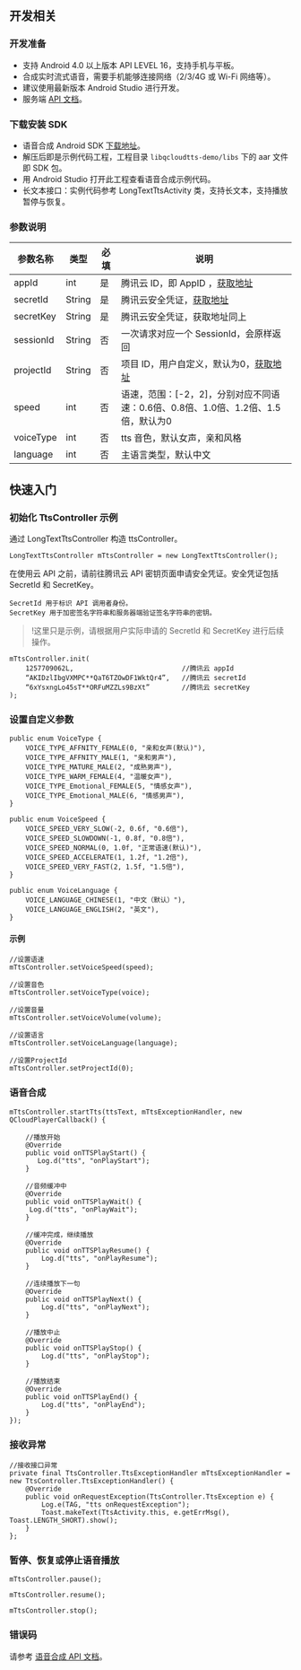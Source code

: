 ## 开发相关
### 开发准备
- 支持 Android 4.0 以上版本 API LEVEL 16，支持手机与平板。
- 合成实时流式语音，需要手机能够连接网络（2/3/4G 或 Wi-Fi 网络等）。
- 建议使用最新版本 Android Studio 进行开发。
- 服务端 [API 文档](https://cloud.tencent.com/document/product/1073/37995)。

### 下载安装 SDK
- 语音合成 Android SDK [下载地址](https://sdk-1300466766.cos.ap-shanghai.myqcloud.com/tts/tts_sdk_android_v1.4.2.zip)。
- 解压后即是示例代码工程，工程目录 `libqcloudtts-demo/libs` 下的 aar 文件即 SDK 包。
- 用 Android Studio 打开此工程查看语音合成示例代码。
- 长文本接口：实例代码参考 LongTextTtsActivity 类，支持长文本，支持播放暂停与恢复。

### 参数说明

| 参数名称  | 类型      | 必填 | 说明     |
| --------- | --------- | ---- | ------------- |
| appId     | int | 是   | 腾讯云 ID，即 AppID ，[获取地址](https://console.cloud.tencent.com/developer)                                        |
| secretId  | String  | 是   | 腾讯云安全凭证，[获取地址](https://console.cloud.tencent.com/cam/capi)                                              |
| secretKey | String  | 是   | 腾讯云安全凭证，获取地址同上                                              |
| sessionId | String  | 否   | 一次请求对应一个 SessionId，会原样返回                       |
| projectId | String  | 否   | 项目 ID，用户自定义，默认为0，[获取地址](https://console.cloud.tencent.com/project) 
| speed     | int | 否   | 语速，范围：[-2，2]，分别对应不同语速：0.6倍、0.8倍、1.0倍、1.2倍、1.5倍，默认为0 |
| voiceType | int | 否   | tts 音色，默认女声，亲和风格                                  |
| language  | int | 否   | 主语言类型，默认中文                                         |



## 快速入门

### 初始化 TtsController 示例

通过 LongTextTtsController 构造 ttsController。

```
LongTextTtsController mTtsController = new LongTextTtsController();
```

在使用云 API 之前，请前往腾讯云 API 密钥页面申请安全凭证。安全凭证包括 SecretId 和 SecretKey。
```
SecretId 用于标识 API 调用者身份。
SecretKey 用于加密签名字符串和服务器端验证签名字符串的密钥。
```

>!这里只是示例，请根据用户实际申请的 SecretId 和 SecretKey 进行后续操作。

```
mTtsController.init(
	1257709062L,                           //腾讯云 appId
	“AKIDzlIbgVXMPC**QaT6TZOwDF1WktQr4”,   //腾讯云 secretId 
	“6xYsxngLo45sT**ORFuMZZLs9BzXt”        //腾讯云 secretKey
);
```



### 设置自定义参数

```
public enum VoiceType {
    VOICE_TYPE_AFFNITY_FEMALE(0, "亲和女声(默认)"),
    VOICE_TYPE_AFFNITY_MALE(1, "亲和男声"),
    VOICE_TYPE_MATURE_MALE(2, "成熟男声"),
    VOICE_TYPE_WARM_FEMALE(4, "温暖女声"),
    VOICE_TYPE_Emotional_FEMALE(5, "情感女声"),
    VOICE_TYPE_Emotional_MALE(6, "情感男声"),
}

public enum VoiceSpeed {
    VOICE_SPEED_VERY_SLOW(-2, 0.6f, "0.6倍"),
    VOICE_SPEED_SLOWDOWN(-1, 0.8f, "0.8倍"),
    VOICE_SPEED_NORMAL(0, 1.0f, "正常语速(默认)"),
    VOICE_SPEED_ACCELERATE(1, 1.2f, "1.2倍"),
    VOICE_SPEED_VERY_FAST(2, 1.5f, "1.5倍"),
}

public enum VoiceLanguage {
    VOICE_LANGUAGE_CHINESE(1, "中文（默认）"),
    VOICE_LANGUAGE_ENGLISH(2, "英文"),
}
```

#### 示例

```
//设置语速
mTtsController.setVoiceSpeed(speed);

//设置音色
mTtsController.setVoiceType(voice);

//设置音量
mTtsController.setVoiceVolume(volume);

//设置语言
mTtsController.setVoiceLanguage(language);

//设置ProjectId
mTtsController.setProjectId(0);
```



### 语音合成

```
mTtsController.startTts(ttsText, mTtsExceptionHandler, new QCloudPlayerCallback() {

	//播放开始
	@Override
	public void onTTSPlayStart() {
 	   Log.d("tts", "onPlayStart");
	}

	//音频缓冲中
	@Override
	public void onTTSPlayWait() {
   	 Log.d("tts", "onPlayWait");
	}

	//缓冲完成，继续播放
	@Override
	public void onTTSPlayResume() {
	    Log.d("tts", "onPlayResume");
	}

	//连续播放下一句
	@Override
	public void onTTSPlayNext() {
	    Log.d("tts", "onPlayNext");
	}

	//播放中止
	@Override
	public void onTTSPlayStop() {
	    Log.d("tts", "onPlayStop");
	}

	//播放结束
	@Override
	public void onTTSPlayEnd() {
	    Log.d("tts", "onPlayEnd");
	}
});
```

### 接收异常

```
//接收接口异常
private final TtsController.TtsExceptionHandler mTtsExceptionHandler = new TtsController.TtsExceptionHandler() {
    @Override
    public void onRequestException(TtsController.TtsException e) {
        Log.e(TAG, "tts onRequestException");
        Toast.makeText(TtsActivity.this, e.getErrMsg(), Toast.LENGTH_SHORT).show();
    }
};
```


### 暂停、恢复或停止语音播放 

```
mTtsController.pause();

mTtsController.resume(); 

mTtsController.stop();
```

### 错误码

请参考 [语音合成 API 文档](https://cloud.tencent.com/document/product/1073/37995)。


